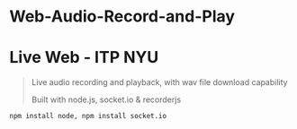 Web-Audio-Record-and-Play
=========================
# Live Web - ITP NYU
> Live audio recording and playback, with wav file download capability
> 
> Built with node.js, socket.io & recorderjs
> 
`npm install node, npm install socket.io`
